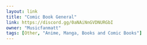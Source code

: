 ```yaml
---
layout: link
title: "Comic Book General"
link: https://discord.gg/0aNAiNnGVDNURGbI
owner: "Musicfanmatt"
tags: [Other, "Anime, Manga, Books and Comic Books"]
---
```

